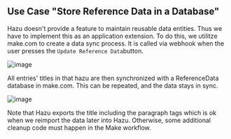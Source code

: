## Use Case "Store Reference Data in a Database"

Hazu doesn't provide a feature to maintain reusable data entities. Thus we have to implement this as an application extension.
To do this, we utilitze make.com to create a data sync process. It is called via webhook when the user presses the ```Update Reference Data```button.

![image](https://github.com/selfscrum/hazupatterns/assets/64983267/48cec5f6-25c3-4c04-99a3-d0834f59cbea)

All entries' titles in that hazu are then synchronized with a ReferenceData database in make.com. This can be repeated, and the data stays in sync.

![image](https://github.com/selfscrum/hazupatterns/assets/64983267/15a04db9-1e43-4670-8ac5-60a5a3a7d73a)

Note that Hazu exports the title including the paragraph tags which is ok when we reimport the data later into Hazu. Otherwise, some additional cleanup code must happen in the Make workflow.
